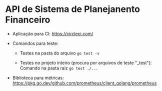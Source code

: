 # API de Sistema de Planejanento Financeiro

- Aplicação para CI: https://circleci.com/

- Comandos para teste:
    - Testes na pasta do arquivo
        ```go test -v```
    
    - Testes no projeto inteiro (procura por arquivos de teste "_test"):
        Comando na pasta raiz
        ```go test ./...```

- Biblioteca para métricas: https://pkg.go.dev/github.com/prometheus/client_golang/prometheus